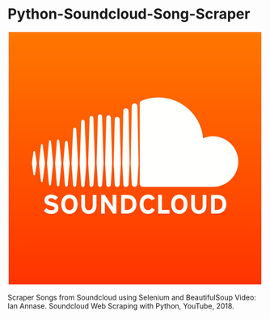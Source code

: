 # Python-Soundcloud-Song-Scraper
<p align="center">
	<img src="scraper.jpeg"></img>
</p>

Scraper Songs from Soundcloud using Selenium and BeautifulSoup
Video: Ian Annase. Soundcloud Web Scraping with Python, YouTube, 2018.
